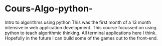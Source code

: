 # Cours-Algo-python-
Intro to algorithms using python
This was the first month of a 13 month intensive in web application development.  This course focussed on using python to teach algorithmic thinking.  All terminal applications here I think.  Hopefully in the future I can build some of the games out to the front-end.
